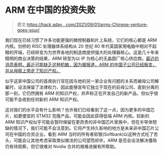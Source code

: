 # ARM 在中国的投资失败

> 原文:[https://hack aday . com/2021/09/01/arms-Chinese-venture-goes-sour/](https://hackaday.com/2021/09/01/arms-chinese-venture-goes-sour/)

我们现在已经习惯了许多功能更强的微控制器和片上系统，它们的核心都是 ARM 内核。剑桥的 RISC 处理器体系结构从 20 世纪 80 年代英国家用电脑中相对不起眼的开端，已经转变为为世界各地的制造商提供强大的处理器核心。这是几十年来精明的商业决策的结果，ARM 转型为以 IP 为核心的无晶圆厂核心供应商。[最近的消息表明，最近可能缺乏这种机敏，因为据报道，ARM 的中国子公司已经叛变，并从母舰上带走了知识产权。](https://semianalysis.substack.com/p/the-semiconductor-heist-of-the-century)

似乎这家中国公司的首席执行官在因与他的另一家企业有问题的关系而被母公司解雇时，设法保留了法律权力，因此能够宣布它独立于现在的前母公司。直到分离的那一刻，它仍然拥有 ARM 的知识产权，并声称正在开发自己的新产品，但似乎很可能不会收到任何新的 ARM 知识产权。

这对我们的水平会有什么影响？也许我们已经看到了这一点，因为更多的中国芯片，如更便宜的 STM32 克隆产品，可能会因此获得低端 ARM 内核。较新的 ARM 知识产权似乎可能会暂时保留在更昂贵的非中国芯片家族中，但在半导体短缺的情况下，我们可能不会注意到。它将产生持久影响的地方是未来非中国芯片公司在中国的合资企业。看到 ARM 当时的所有者软银(Softbank)以这种方式吃了苦头，可能会让其他考虑采取类似做法的公司望而却步。ARM 是否会设法解决僵局仍有待观察，但它很难对 Nvidia 合并的艰难进展有所帮助。